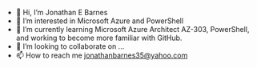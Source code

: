 - 👋 Hi, I’m Jonathan E Barnes
- 👀 I’m interested in Microsoft Azure and PowerShell
- 🌱 I’m currently learning Microsoft Azure Architect AZ-303, PowerShell, and working to become more familiar with GitHub.
- 💞️ I’m looking to collaborate on ...
- 📫 How to reach me jonathanbarnes35@yahoo.com

<!---
johnnyboy273369/johnnyboy273369 is a ✨ special ✨ repository because its `README.md` (this file) appears on your GitHub profile.
You can click the Preview link to take a look at your changes.
--->
